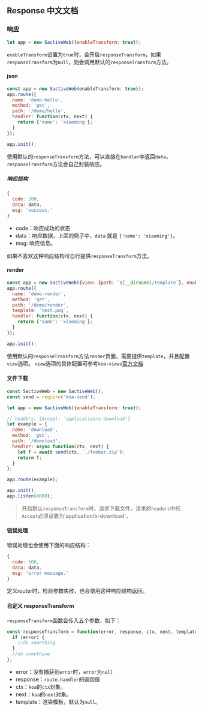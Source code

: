 ## Response 中文文档

### 响应
```javascript
let app = new SactiveWeb({enableTransform: true});
```
`enableTransform`设置为`true`时，会开启`responseTransform`，如果`responseTransform`为`null`，则会调用默认的`responseTransform`方法。

#### json
```javascript
const app = new SactiveWeb(enableTransform: true});
app.route({
  name: 'demo-hello',
  method: 'get',
  path: '/demo/hello',
  handler: function(ctx, next) {
    return {'name': 'xiaoming'};
  }
});

app.init();
```
使用默认的`responseTransform`方法，可以直接在`handler`中返回`data`，`responseTransform`方法会自己封装响应。

##### 响应结构
```javascript
{
  code: 200,
  data: data,
  msg: 'success.'
}
```
- code：响应成功的状态
- data：响应数据，上面的例子中，`data` 就是 `{'name': 'xiaoming'}`。
- msg: 响应信息。

如果不喜欢这种响应结构可自行提供`responseTransform`方法。

#### render
```javascript
const app = new SactiveWeb({view: {path: `${__dirname}/template`}, enableTransform: true});
app.route({
  name: 'demo-render',
  method: 'get',
  path: '/demo/render',
  template: `test.pug`,
  handler: function(ctx, next) {
    return {'name': 'xiaoming'};
  }
});

app.init();
```

使用默认的`responseTransform`方法`render`页面，需要提供`template`，并且配置`view`选项。
`view`选项的具体配置可参考`koa-views`[官方文档](https://github.com/queckezz/koa-views)

#### 文件下载

```javascript
const SactiveWeb = new SactiveWeb();
const send = require('koa-send');

let app = new SactiveWeb({enableTransform: true});

// headers: {Accept: 'application/x-download'}
let example = {
  name: 'download',
  method: 'get',
  path: '/download',
  handler: async function(ctx, next) {
    let f = await send(ctx, `./foobar.zip`);
    return f;
  }
};

app.route(example);

app.init();
app.listen(8080);
```

> 开启默认`responseTransform`时，请求下载文件，请求的`headers`中的`Accept`必须设置为'application/x-download'。

#### 错误处理

错误处理也会使用下面的响应结构：
```javascript
{
  code: 500,
  data: data,
  msg: 'error message.'
}
```

定义router时，检验参数失败，也会使用这种响应结构返回。

#### 自定义 responseTransform
`responseTransform`函数会传入五个参数，如下：
```javascript
const responseTransform = function(error, response, ctx, next, template) {
  if (error) {
    //do something
  }
  //do something
};
```
- error：没有捕获到`error`时，`error`为`null`
- response：`route.handler`的返回值
- ctx：`koa`的`ctx`对象。
- next：`koa`的`next`对象。
- template：渲染模板，默认为`null`。

